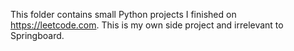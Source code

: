 This folder contains small Python projects I finished on https://leetcode.com. This is my own side project and irrelevant to Springboard.
